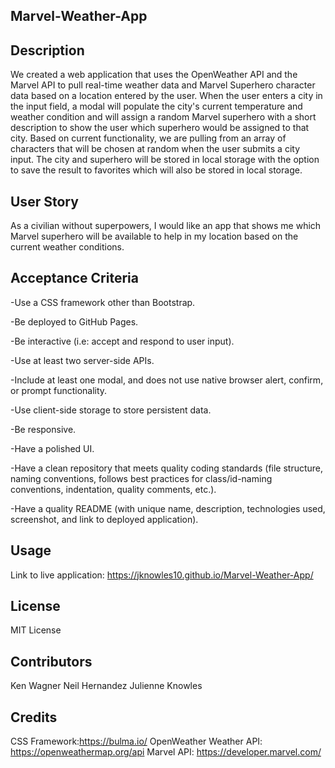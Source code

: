 ## Marvel-Weather-App

## Description
We created a web application that uses the OpenWeather API and the Marvel API to pull real-time weather data and Marvel Superhero character data based on a location entered by the user. When the user enters a city in the input field, a modal will populate the city's current temperature and weather condition and will assign a random Marvel superhero with a short description to show the user which superhero would be assigned to that city. Based on current functionality, we are pulling from an array of characters that will be chosen at random when the user submits a city input. The city and superhero will be stored in local storage with the option to save the result to favorites which will also be stored in local storage.

## User Story
As a civilian without superpowers, I would like an app that shows me which Marvel superhero will be available to help in my location based on the current weather conditions. 

## Acceptance Criteria
-Use a CSS framework other than Bootstrap.

-Be deployed to GitHub Pages.

-Be interactive (i.e: accept and respond to user input).

-Use at least two server-side APIs.

-Include at least one modal, and does not use native browser alert, confirm, or prompt functionality.

-Use client-side storage to store persistent data.

-Be responsive.

-Have a polished UI.

-Have a clean repository that meets quality coding standards (file structure, naming conventions, follows best practices for class/id-naming conventions, indentation, quality comments, etc.).

-Have a quality README (with unique name, description, technologies used, screenshot, and link to deployed application).

## Usage

Link to live application:
https://jknowles10.github.io/Marvel-Weather-App/


## License
MIT License

## Contributors
Ken Wagner
Neil Hernandez
Julienne Knowles


## Credits
CSS Framework:https://bulma.io/ 
OpenWeather Weather API: https://openweathermap.org/api
Marvel API: https://developer.marvel.com/